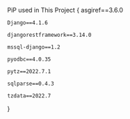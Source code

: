 PiP used in This Project
{
asgiref==3.6.0

    Django==4.1.6

    djangorestframework==3.14.0

    mssql-django==1.2

    pyodbc==4.0.35

    pytz==2022.7.1

    sqlparse==0.4.3

    tzdata==2022.7

}
